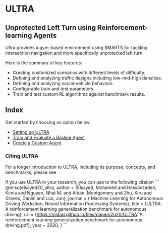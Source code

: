 # ULTRA

## Unprotected Left Turn using Reinforcement-learning Agents

Ultra provides a gym-based environment using SMARTS for tackling intersection navigation and more specifically unprotected left turn.

Here is the summary of key features:
 - Creating customized scenarios with different levels of difficulty.
 - Defining and analyzing traffic designs including low-mid-high densities.
 - Defining and analyzing social-vehicle behaviors.
 - Configurable train and test parameters.
 - Train and test custom RL algorithms against benchmark results.

## Index

Get started by choosing an option below.
- [Setting up ULTRA](docs/setup.md)
- [Train and Evaluate a Basline Agent](docs/getting_started.md)
- [Create a Custom Agent](docs/custom_agent.md)

### Citing ULTRA
For a longer introduction to ULTRA, including its purpose, concepts, and benchmarks, please see [](https://ml4ad.github.io/files/papers2020/ULTRA:%20A%20reinforcement%20learning%20generalization%20benchmark%20for%20autonomous%20driving.pdf)

If you use ULTRA in your research, you can use to the following citation
\```
@misc{elsayed20_ultra,
  author          = {Elsayed, Mohamed and Hassanzadeh, Kimia and Nguyen, Nhat M,
                  and Alban, Montgomery and Zhu, Xiru and Graves, Daniel and
                  Luo, Jun},
  journal         = { Machine Learning for Autonomous Driving Workshoo, Neural
                  Information Processing Systems},
  title           = {ULTRA: A reinforcement learning generalization benchmark
                  for autonomous driving},
  url             = {https://ml4ad.github.io/files/papers2020/ULTRA: A
                  reinforcement learning generalization benchmark for autonomous
                  driving.pdf},
  year            = 2020,
}
\```

